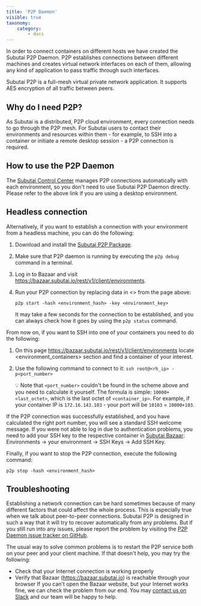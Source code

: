 ```yaml
---
title: 'P2P Daemon'
visible: true
taxonomy:
    category:
        - docs
---
```


In order to connect containers on different hosts we have created the Subutai P2P Daemon. P2P establishes connections between different machines and creates virtual network interfaces on each of them, allowing any kind of application to pass traffic through such interfaces.

Subutai P2P is a full-mesh virtual private network application. It supports AES encryption of all traffic between peers.

## Why do I need P2P?

As Subutai is a distributed, P2P cloud environment, every connection needs to go through the P2P mesh. For Subutai users to contact their environments and resources within them - for example, to SSH into a container or initiate a remote desktop session - a P2P connection is required. 

## How to use the P2P Daemon

The [Subutai Control Center](../control-center) manages P2P connections automatically with each environment, so you don't need to use Subutai P2P Daemon directly. Please refer to the above link if you are using a desktop environment.

## Headless connection

Alternatively, if you want to establish a connection with your environment from a headless machine, you can do the following:

1. Download and install the [Subutai P2P Package](https://subutai.io/getting-started.html#P2P).
2. Make sure that P2P daemon is running by executing the `p2p debug` command in a terminal.
3. Log in to Bazaar and visit https://bazaar.subutai.io/rest/v1/client/environments.
4. Run your P2P connection by replacing data in <> from the page above: 

   ```
   p2p start -hash <environment_hash> -key <environment_key>
   ```

   It may take a few seconds for the connection to be established, and you can always check how it goes by using the `p2p status` command. 

From now on, if you want to SSH into one of your containers you need to do the following:

1. On this page https://bazaar.subutai.io/rest/v1/client/environments locate <environment_containers> section and find a container of your interest. 
2. Use the following command to connect to it: `ssh root@<rh_ip> -p<port_number>`

   💡 Note that `<port_number>` couldn't be found in the scheme above and you need to calculate it yourself. The formula is simple: `10000+<last_octet>`, which is the last octet of `<container_ip>`. For example, if your container IP is `172.16.143.103` - your port will be `10103` = `10000+103`. 

If the P2P connection was successfully established, and you have calculated the right port number, you will see a standard SSH welcome message. If you were not able to log in due to authentication problems, you need to add your SSH key to the respective container in [Subutai Bazaar](https://bazaar.subutai.io): Environments -> your environment -> SSH Keys -> Add SSH Key.

Finally, if you want to stop the P2P connection, execute the following command:

```
p2p stop -hash <environment_hash>
```

## Troubleshooting

Establishing a network connection can be hard sometimes because of many different factors that could affect the whole process. This is especially true when we talk about peer-to-peer connections. Subutai P2P is designed in such a way that it will try to recover automatically from any problems. But if you still run into any issues, please report the problem by visiting the [P2P Daemon issue tracker on GitHub](https://github.com/subutai-io/p2p/issues/new).

The usual way to solve common problems is to restart the P2P service both on your peer and your client machine. If that doesn't help, you may try the following:
* Check that your Internet connection is working properly
* Verify that Bazaar (https://bazaar.subutai.io) is reachable through your browser 
  If you can't open the Bazaar website, but your Internet works fine, we can check the problem from our end. You may [contact us on Slack](https://slack.subutai.io/) and our team will be happy to help.
